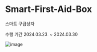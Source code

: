 # Smart-First-Aid-Box
스마트 구급상자

수행 기간
2024.03.23. ~ 2024.03.30


![image](https://github.com/tina908/Smart-First-Aid-Box/assets/68736697/3099b4ec-ffcc-413f-b59f-f24d7e74dd70)

